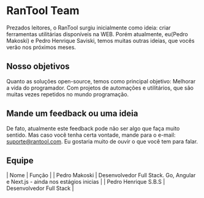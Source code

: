 # RanTool Team
Prezados leitores, o RanTool surgiu inicialmente como ideia: criar ferramentas utilitárias disponíveis na WEB. Porém atualmente, eu(Pedro Makoski) e Pedro Henrique Saviski, temos muitas outras ideias, que vocês verão nos próximos meses. 
## Nosso objetivos
Quanto as soluções open-source, temos como principal objetivo: Melhorar a vida do programador. Com projetos de automações e utilitários, que são muitas vezes repetidos no mundo programação. 
## Mande um feedback ou uma ideia
De fato, atualmente este feedback pode não ser algo que faça muito sentido. Mas caso você tenha certa vontade, mande para o e-mail: suporte@rantool.com. 
Eu gostaria muito de ouvir o que você tem para falar.
## Equipe
| Nome | Função |
| Pedro Makoski | Desenvolvedor Full Stack. Go, Angular e Next.js - ainda nos estágios inicias |
| Pedro Henrique S.B.S | Desenvolvedor Full Stack |

